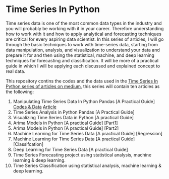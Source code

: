 # Time Series In Python

Time series data is one of the most common data types in the industry and you will probably be working with it in your career. Therefore understanding how to work with it and how to apply analytical and forecasting techniques are critical for every aspiring data scientist. In this series of articles, I will go through the basic techniques to work with time-series data, starting from data manipulation, analysis, and visualization to understand your data and prepare it for and then using the statistical, machine, and deep learning techniques for forecasting and classification. It will be more of a practical guide in which I will be applying each discussed and explained concept to real data.


This repository contins the codes and the data used in the [Time Series In Python series of articles on medium](https://medium.com/@youssefraafat57/list/time-series-in-python-a152db6b5b2c), this series will contain ten articles as the following:

1. Manipulating Time Series Data In Python Pandas [A Practical Guide] [Codes & Data](https://github.com/youssefHosni/Time-Series-With-Python/tree/main/Time%20Series%20Manipulation) [Article]()
2. Time Series Analysis in Python Pandas [A Practical Guide] 
3. Visualizing Time Series Data in Python [A practical Guide]
4. Arima Models in Python [A practical Guide] [Part1]
5. Arima Models in Python [A practical Guide] [Part2]
6. Machine Learning for Time Series Data [A practical Guide] [Regression]
7. Machine Learning for Time Series Data [A practical Guide] [Classifcation]
8. Deep Learning for Time Series Data [A practical Guide] 
9. Time Series Forecasting project using statistical analysis, machine learning & deep learning.
10. Time Series Classification using statistical analysis, machine learning & deep learning.
